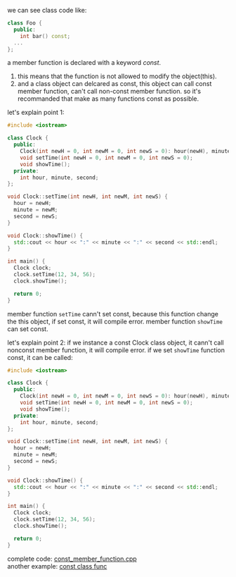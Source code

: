 we can see class code like:
```cpp
class Foo {
  public:
    int bar() const;
  ...
};
```
a member function is declared with a keyword *const*.  
1. this means that the function is not allowed to modify the object(this).  
2. and a class object can delcared as const, this object can call const member function, can't call non-const member function.
so it's recommanded that make as many functions const as possible.

let's explain point 1:
```cpp
#include <iostream>

class Clock {
  public:
    Clock(int newH = 0, int newM = 0, int newS = 0): hour(newH), minute(newM), second(newS) {};
    void setTime(int newH = 0, int newM = 0, int newS = 0);
    void showTime();
  private:
    int hour, minute, second;
};

void Clock::setTime(int newH, int newM, int newS) {
  hour = newH;
  minute = newM;
  second = newS;
}

void Clock::showTime() {
  std::cout << hour << ":" << minute << ":" << second << std::endl;
}

int main() {
  Clock clock;
  clock.setTime(12, 34, 56);
  clock.showTime();

  return 0;
}
```
member function `setTime` cann't set const, because this function change the this object, if set const, it will compile error. member function `showTime` can set const.

let's explain point 2:
if we instance a const Clock class object, it cann't call nonconst member function, it will compile error. if we set `showTime` function const, it can be called:
```cpp
#include <iostream>

class Clock {
  public:
    Clock(int newH = 0, int newM = 0, int newS = 0): hour(newH), minute(newM), second(newS) {};
    void setTime(int newH = 0, int newM = 0, int newS = 0);
    void showTime();
  private:
    int hour, minute, second;
};

void Clock::setTime(int newH, int newM, int newS) {
  hour = newH;
  minute = newM;
  second = newS;
}

void Clock::showTime() {
  std::cout << hour << ":" << minute << ":" << second << std::endl;
}

int main() {
  Clock clock;
  clock.setTime(12, 34, 56);
  clock.showTime();

  return 0;
}
```
complete code: <a href="code/const_member_function.cpp">const_member_function.cpp</a>  
another example: <a href="code/constclassfunc.cpp">const class func</a>